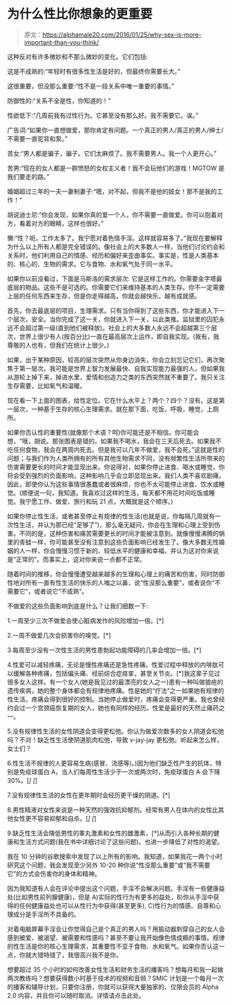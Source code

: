 # 为什么性比你想象的更重要

> 原文：<https://alphamale20.com/2016/01/25/why-sex-is-more-important-than-you-think/>

这种反对有许多微妙和不那么微妙的变化。它们包括:

这是不成熟的:“年轻时有很多性生活是好的，但最终你需要长大。”

这很重要，但没那么重要:“性不是一段关系中唯一重要的事情。”

防御性的:“关系不全是性，你知道的！”

性欲低下:“几周前我有过性行为。它甚至没有那么好。我不需要它。诶。”

广告词:“如果你一直想做爱，那你肯定有问题。一个真正的男人/真正的男人/绅士/不需要一直驼背和泵。”

苦女:“男人都是骗子，骗子。它们太麻烦了。我不需要男人。我一个人更开心。”

苦男:“现在的女人都是一群愤怒的女权主义者！我不会玩他们的游戏！MGTOW 是我们要走的路。”

婚姻超过三年的一夫一妻制妻子:“嗯，对不起，但我不是他的妓女！那不是我的工作！”

胡说迪士尼:“你会发现，如果你真的爱一个人，你不需要一直做爱。你可以抱着对方，看着对方的眼睛，这样也很好。”

懒:“性？呃，工作太多了。我宁愿对着色情手淫。这样就容易多了。”我现在要解释为什么以上所有人都是完全错误的。像社会上的大多数人一样，当他们讨论约会和关系时，他们利用自己的情感、经历和偏好来歪曲事实。事实是，性是人类基本的、核心的、生物的需求。它与食物、水和氧气处于同一水平。

如果你以前没看过，下面是马斯洛的需求层次:
它是这样工作的。你需要金字塔最底层的物品。这些不是可选的。你需要它们来维持基本的人类生存。你不一定需要上层的任何东西来生存，但是你走得越高，你就会越快乐，越有成就感。

首先，你去最底层的项目，生理需求。只有当你得到了这些东西，你才能进入下一个层次，安全。当你完成了这一关，你就进入下一关，以此类推。监狱里的囚犯永远不会超过第一级(直到他们被释放)。社会上的大多数人永远不会超越第三个层次，世界上很少有人(按百分比)一直在最高层次上运作，即自我实现。(我有，我尊敬的人也有，但我们在统计上很少。)

如果，出于某种原因，较高的层次突然从你身边消失，你会立刻忘记它们，再次聚焦于第一层次。我可能是世界上智力发展最快、自我实现能力最强的人，但如果我从游轮上掉下来，掉进水里，爱情和创造力之类的东西突然就不重要了。我只关注生存需要，比如氧气和温暖。

现在看一下上面的图表，给性定位。它在什么水平上？两个？四个？没有。这是第一层次，一种基于生存的核心生理需求。就在那下面，吃饭，呼吸，睡觉，上厕所。

如果你否认性的重要性(就像那个术语？呵)你可能还是不相信。你可能会想，“哦，胡说。那张图表是错的。如果我不喝水，我会在三天后死去。如果我不吃任何食物，我会在两周内死去。但是我可以几年不做爱，我不会死。”这就是性的问题；与我们作为人类所拥有的所有其他生物需求不同，没有频繁性生活所带来的伤害需要更长的时间才能显现出来。你说得对，如果你停止进食、喝水或睡觉，你将会受到强烈的负面影响，这种影响几乎会立即显现出来。我们人类不喜欢剧痛，因此，即使你认为这些事情很愚蠢或者很麻烦，你也不太可能停止进食、饮水或睡觉。(顺便说一句，我知道。我喜欢过这样的生活，每天都不用花时间吃饭或睡觉。我宁愿工作、做爱、旅行和玩 21 点，大概就是这个顺序。)

如果你停止性生活，或者甚至停止有规律的性生活(也就是说，你每隔几周就有一次性生活，并认为那已经“足够了”)，那么毫无疑问，你会在生理和心理上受到伤害。不同的是，这种伤害和痛苦需要更长的时间才能被注意到。就像慢慢沸腾的锅里的青蛙一样，你可能甚至没有注意到这些负面影响已经发生了。像大多数无性婚姻的人一样，你会慢慢习惯于新的、较低水平的健康和幸福，并认为这对你来说是“正常的”。而事实上，这对你来说一点都不正常。

随着时间的推移，你会慢慢遭受越来越多的生理和心理上的痛苦和伤害，同时防御性地对所有一直有性生活的快乐的人嗤之以鼻，说“性没那么重要”，或者说你“不需要它”，或者说它“不成熟”。

不做爱的这些负面影响到底是什么？让我们细数一下:

1.一周至少三次不做爱会使心脏病发作的风险增加一倍。[*]

2.一周不做爱几次会损害你的嗅觉。[*]

3.每周至少没有一次性生活的男性患勃起功能障碍的几率会增加一倍。[*]

4.性爱可以减轻疼痛，无论是慢性疼痛还是急性疼痛。性爱过程中释放的内啡肽可以缓解各种疼痛，包括偏头痛、经前综合症痉挛，甚至关节炎。[*]我这辈子见过很多女人这样。有一个女人(她是我见过的最漂亮的女人之一)患有一种叫做狼疮的遗传疾病，她的整个身体都会有规律地疼痛。性是她的“疗法”之一如果她有规律的性生活，疼痛会得到很好的控制。当她停止做爱时，疼痛会变得更严重。我也曾经约会过一个宫颈癌恢复期的女人，她也有同样的经历。性爱是最好的天然止痛药之一。

5.没有规律性生活的女性阴道会变得更松弛。你认为做爱次数多的女人阴道会松弛吗？不对！缺乏性生活使阴道肌肉松弛，导致 v-jay-jay 更松弛。听起来怎么样，女士们？

6.性生活不规律的人更容易生病(感冒、流感等)。)因为他们缺乏性产生的抗体，特别是免疫球蛋白 A，当人们每周性生活少于一次或两次时，免疫球蛋白 A 会下降 30%。[*] [*]

7.没有规律性生活的女性在更年期时会经历更干燥的阴道。[*]

8.男性精液对女性来说是一种天然的强效抗抑郁剂。经常有男人在体内的女性比其他女性更不容易抑郁和自杀。[*] [*]

9.缺乏性生活会降低男性的睾丸激素和女性的雌激素，[*]从而引入各种长期的健康和生活方式问题(我在书中详细讨论了这些问题)。也进一步降低了对性的渴望。

我在 10 分钟的谷歌搜索中发现了以上所有的影响。我知道，如果我花一两个小时研究这个问题，我会发现至少另外 10-20 种你说“性没那么重要”或“我不需要它”的方式会伤害你的身体和精神。

因为我知道有人会在评论中提出这个问题，手淫不会解决问题。手淫有一些健康益处(比如男性前列腺健康)，但是 A)实际的性行为有更多的益处，B)你从手淫中获得的任何健康益处也可以从性行为中获得(甚至更多), C)性行为的情感、自尊和心理成分是手淫所不具备的。

对着电脑屏幕手淫会让你觉得自己是个真正的男人吗？用振动器刺穿自己的女人会感到被爱、被渴望、被需要和性感吗？甚至不要让我开始像色情成瘾的事情。规律的性生活是你的核心生理需求，其重要性不亚于食物、水和氧气。如果你否认这一点，你就大错特错了，我很高兴我不是你。

想要超过 35 个小时的如何改善女性生活和财务生活的播客吗？想每月和我一起做两次教练吗？想要获得数小时基于技术的视频和音频？SMIC 计划是一个每月一次的播客和辅导计划，只要你注册，你就可以获得大量独家的、仅限会员的 Alpha 2.0 内容，并且你可以随时取消。详情请点击此处。